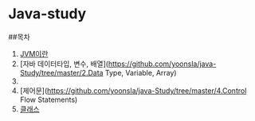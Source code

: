 Java-study
===
##목차
1. [JVM이란](https://github.com/yoonsla/java-Study/tree/master/1.JVM)
2. [자바 데이터타입, 변수, 배열](https://github.com/yoonsla/java-Study/tree/master/2.Data Type, Variable, Array)
3. [](https://github.com/yoonsla/java-Study/tree/master/3.Operator)
4. [제어문](https://github.com/yoonsla/java-Study/tree/master/4.Control Flow Statements)
5. [클래스](https://github.com/yoonsla/java-Study/tree/master/5.Class)
